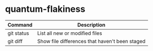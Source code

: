 # quantum-flakiness

| Command | Description |
| --- | --- |
| git status | List all new or modified files |
| git diff | Show file differences that haven't been staged |
